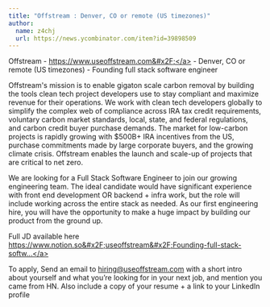 ```yaml
---
title: "Offstream : Denver, CO or remote (US timezones)"
author:
  name: z4chj
  url: https://news.ycombinator.com/item?id=39898509
---
```

Offstream - <a href="https:&#x2F;&#x2F;www.useoffstream.com&#x2F;" rel="nofollow">https:&#x2F;&#x2F;www.useoffstream.com&#x2F;</a> - Denver, CO or remote (US timezones) - Founding full stack software engineer

Offstream&#x27;s mission is to enable gigaton scale carbon removal by building the tools clean tech project developers use to stay compliant and maximize revenue for their operations. We work with clean tech developers globally to simplify the complex web of compliance across IRA tax credit requirements, voluntary carbon market standards, local, state, and federal regulations, and carbon credit buyer purchase demands. The market for low-carbon projects is rapidly growing with $500B+ IRA incentives from the US, purchase commitments made by large corporate buyers, and the growing climate crisis. Offstream enables the launch and scale-up of projects that are critical to net zero.

We are looking for a Full Stack Software Engineer to join our growing engineering team. The ideal candidate would have significant experience with front end development OR backend + infra work, but the role will include working across the entire stack as needed. As our first engineering hire, you will have the opportunity to make a huge impact by building our product from the ground up.

Full JD available here <a href="https:&#x2F;&#x2F;www.notion.so&#x2F;useoffstream&#x2F;Founding-full-stack-software-engineer-5b97e74782f24c718ba6708b5787dfbd" rel="nofollow">https:&#x2F;&#x2F;www.notion.so&#x2F;useoffstream&#x2F;Founding-full-stack-softw...</a>

To apply, Send an email to hiring@useoffstream.com with a short intro about yourself and what you’re looking for in your next job, and mention you came from HN. Also include a copy of your resume + a link to your LinkedIn profile
